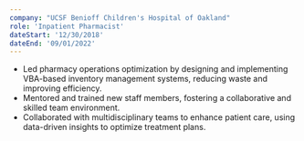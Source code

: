 ```yaml
---
company: "UCSF Benioff Children's Hospital of Oakland"
role: 'Inpatient Pharmacist'
dateStart: '12/30/2018'
dateEnd: '09/01/2022'
---
```


<ul>
<li>Led pharmacy operations optimization by designing and implementing VBA-based inventory management systems, reducing waste and improving efficiency.</li>
<li>Mentored and trained new staff members, fostering a collaborative and skilled team environment.</li>
<li>Collaborated with multidisciplinary teams to enhance patient care, using data-driven insights to optimize treatment plans.</li>
</ul>
